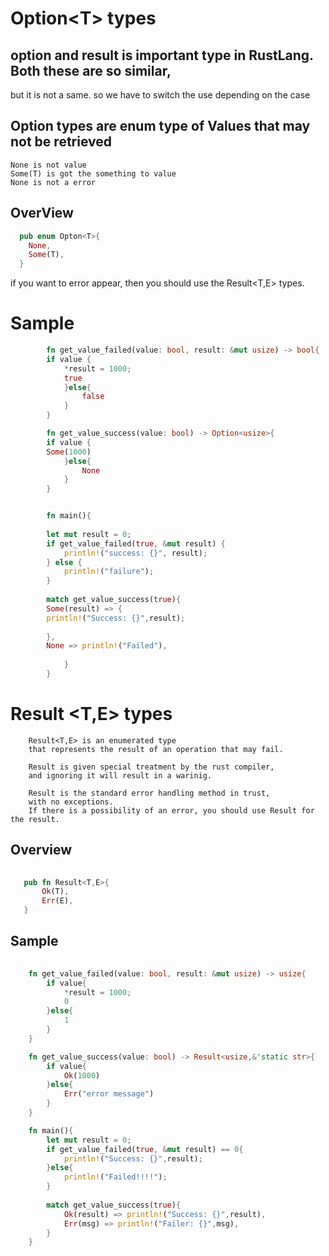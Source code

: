 # Option\<T\> types

## option and result is important type in RustLang. Both these are so similar,
but it is not a same.
so we have to switch the use depending on the case


## Option<T> types are enum type of Values that may not be retrieved
    None is not value
    Some(T) is got the something to value 
    None is not a error

## OverView
    
```rust
  pub enum Opton<T>{
    None,
    Some(T),
  }
 ```
    
if you want to error appear,
then you should use the Result<T,E> types.

    
    
    
# Sample
```rust
        fn get_value_failed(value: bool, result: &mut usize) -> bool{
        if value {
            *result = 1000;
            true
            }else{
                false
            }
        }

        fn get_value_success(value: bool) -> Option<usize>{
        if value {
        Some(1000)
            }else{
                None
            }
        }


        fn main(){
    
        let mut result = 0;
        if get_value_failed(true, &mut result) {
            println!("success: {}", result);
        } else {
            println!("failure");
        }
    
        match get_value_success(true){
        Some(result) => { 
        println!("Success: {}",result);
        
        },
        None => println!("Failed"),
            
            }
        }
```
    
# Result \<T,E\> types
        Result<T,E> is an enumerated type 
        that represents the result of an operation that may fail.

        Result is given special treatment by the rust compiler,
        and ignoring it will result in a warinig.

        Result is the standard error handling method in trust,
        with no exceptions.
        If there is a possibility of an error, you should use Result for the result.
    
## Overview
    
 ```rust
    
    pub fn Result<T,E>{
        Ok(T),
        Err(E),
    }
 ```

## Sample
    
```rust
    
    fn get_value_failed(value: bool, result: &mut usize) -> usize{
        if value{
            *result = 1000;
            0
        }else{
            1
        }
    }

    fn get_value_success(value: bool) -> Result<usize,&'static str>{
        if value{
            Ok(1000)
        }else{
            Err("error message")
        }
    }

    fn main(){
        let mut result = 0;
        if get_value_failed(true, &mut result) == 0{
            println!("Success: {}",result);
        }else{
            println!("Failed!!!!");
        }
    
        match get_value_success(true){
            Ok(result) => println!("Success: {}",result),
            Err(msg) => println!("Failer: {}",msg),
        }
    }
```
    
